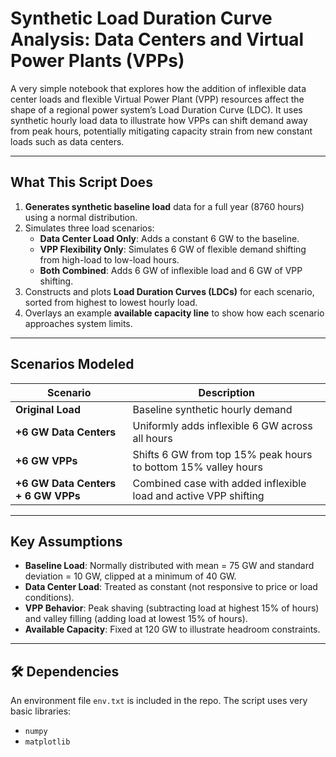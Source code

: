 # Synthetic Load Duration Curve Analysis: Data Centers and Virtual Power Plants (VPPs)

A very simple notebook that explores how the addition of inflexible data center loads and flexible Virtual Power Plant (VPP) resources affect the shape of a regional power system’s Load Duration Curve (LDC). It uses synthetic hourly load data to illustrate how VPPs can shift demand away from peak hours, potentially mitigating capacity strain from new constant loads such as data centers.

---

## What This Script Does

1. **Generates synthetic baseline load** data for a full year (8760 hours) using a normal distribution.
2. Simulates three load scenarios:
   - **Data Center Load Only**: Adds a constant 6 GW to the baseline.
   - **VPP Flexibility Only**: Simulates 6 GW of flexible demand shifting from high-load to low-load hours.
   - **Both Combined**: Adds 6 GW of inflexible load and 6 GW of VPP shifting.
3. Constructs and plots **Load Duration Curves (LDCs)** for each scenario, sorted from highest to lowest hourly load.
4. Overlays an example **available capacity line** to show how each scenario approaches system limits.

---

## Scenarios Modeled

| Scenario | Description |
|----------|-------------|
| **Original Load** | Baseline synthetic hourly demand |
| **+6 GW Data Centers** | Uniformly adds inflexible 6 GW across all hours |
| **+6 GW VPPs** | Shifts 6 GW from top 15% peak hours to bottom 15% valley hours |
| **+6 GW Data Centers + 6 GW VPPs** | Combined case with added inflexible load and active VPP shifting |

---

## Key Assumptions

- **Baseline Load**: Normally distributed with mean = 75 GW and standard deviation = 10 GW, clipped at a minimum of 40 GW.
- **Data Center Load**: Treated as constant (not responsive to price or load conditions).
- **VPP Behavior**: Peak shaving (subtracting load at highest 15% of hours) and valley filling (adding load at lowest 15% of hours).
- **Available Capacity**: Fixed at 120 GW to illustrate headroom constraints.

---

## 🛠 Dependencies

An environment file `env.txt` is included in the repo. The script uses very basic libraries:

- `numpy`
- `matplotlib`